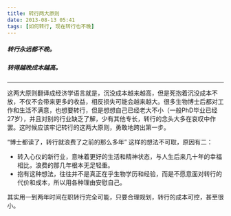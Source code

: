 ```yaml
---
title: 转行两大原则
date: 2013-08-13 05:41
tags: [如何转行, 现在转行也不晚]
---
```


##### 转行永远都不晚。
##### 转得越晚成本越高。

----

这两大原则翻译成经济学语言就是，沉没成本越来越高，但是死抱着沉没成本不放，不仅不会带来更多的收益，相反损失可能会越来越大。很多生物博士后都对工作和生活不满意，也想要转行，但是想想自己已经老大不小（一般PhD毕业已经27岁），并且对别的行业缺乏了解，少有其他专长，转行的念头大多在哀叹中作罢。这时候应该牢记转行的这两大原则，勇敢地跨出第一步。

“博士都读了，转行就浪费了之前的那么多年” 这样的想法不可取，原因有二：
- 转入心仪的新行业，意味着更好的生活和精神状态，与人生后来几十年的幸福相比，浪费的那几年根本无足轻重。​​​
- 抱有这种想法，往往并不是真正在乎生物学历和经验，而是不愿意面对转行的代价和成本，所以用各种理由安慰自己。

其实用一到两年时间在职转行完全可能，只要合理规划，转行的成本可控，甚至很小。 
